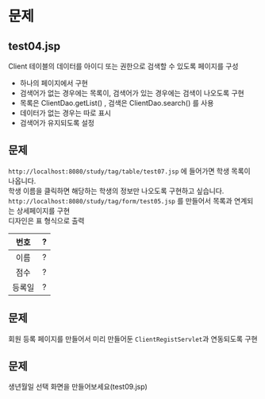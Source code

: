 # 문제

## test04.jsp

Client 테이블의 데이터를 아이디 또는 권한으로 검색할 수 있도록 페이지를 구성

- 하나의 페이지에서 구현
- 검색어가 없는 경우에는 목록이, 검색어가 있는 경우에는 검색이 나오도록 구현
- 목록은 ClientDao.getList() , 검색은 ClientDao.search() 를 사용
- 데이터가 없는 경우는 따로 표시
- 검색어가 유지되도록 설정

## 문제

`http://localhost:8080/study/tag/table/test07.jsp` 에 들어가면 학생 목록이 나옵니다.<br>
학생 이름을 클릭하면 해당하는 학생의 정보만 나오도록 구현하고 싶습니다.<br>
`http://localhost:8080/study/tag/form/test05.jsp` 를 만들어서 목록과 연계되는 상세페이지를 구현<br>
디자인은 표 형식으로 출력

| 번호 | ? |
| :---: | :---: | 
| 이름 | ? |
| 점수 | ? |
| 등록일 | ? |

## 문제

회원 등록 페이지를 만들어서 미리 만들어둔 `ClientRegistServlet`과 연동되도록 구현

## 문제

생년월일 선택 화면을 만들어보세요(test09.jsp)















